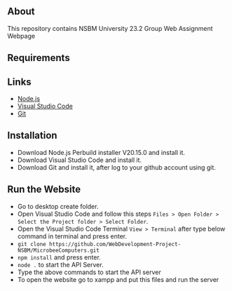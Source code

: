## About
This repository contains NSBM University 23.2 Group Web Assignment Webpage

## Requirements

## Links

- [Node.js](https://nodejs.org/en/download/prebuilt-installer/current)
- [Visual Studio Code](https://code.visualstudio.com/)
- [Git](https://git-scm.com/download/win)

## Installation
- Download Node.js Perbuild installer V20.15.0 and install it.
- Download Visual Studio Code and install it.
- Download Git and install it, after log to your github account using git.

## Run the Website
- Go to desktop create folder.
- Open Visual Studio Code and follow this steps `Files > Open Folder > Select the Project folder > Select Folder`.
- Open the Visual Studio Code Terminal `View > Terminal` after type below command in terminal and press enter.
- `git clone https://github.com/WebDevelopment-Project-NSBM/MicrobeeComputers.git`
- `npm install` and press enter.
- `node .` to start the API Server.
- Type the above commands to start the API server
- To open the website go to xampp and put this files and run the server

